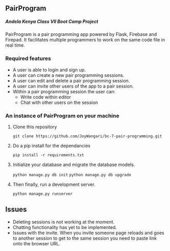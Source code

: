 ## PairProgram
##### Andela Kenya Class VII Boot Camp Project

PairProgram is a pair programming app powered by Flask, Firebase and Firepad. It facilitates multiple programmers to work on the same code file in real time.

### Required features

* A user is able to login and sign up.
* A user can create a new pair programming sessions.
* A user can edit and delete a pair programming session.
* A user can invite other users of the app to a pair session.
* Within a pair programming session the user can:
	* Write code within editor
	* Chat with other users on the session

### An instance of PairProgram on your machine

1. Clone this repository

	`git clone https://github.com/JoyWangari/bc-7-pair-programming.git`

2. Do a pip install for the dependancies

	`pip install -r requirements.txt`

3. Initialize your database and migrate the database models.

	`python manage.py db init`
	`python manage.py db upgrade`

4. Then finally, run a development server.

	`python manage.py runserver`

## Issues

* Deleting sessions is not working at the moment.
* Chatting functionality has yet to be implemented.
* Issues with the invite. When you invite someone page reloads and goes to another session to get to the same session you need to paste link onto the browser URL.

